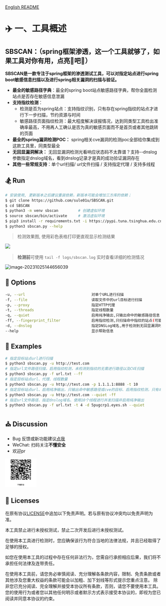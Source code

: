 [English README](https://github.com/sule01u/SBSCAN/blob/master/README_en.md)

# ✈️ 一、工具概述

## SBSCAN：（spring框架渗透，这一个工具就够了，如果工具对你有用，点亮🌟吧🤩）
**SBSCAN是一款专注于spring框架的渗透测试工具，可以对指定站点进行spring boot敏感信息扫描以及进行spring相关漏洞的扫描与验证。**

- **最全的敏感路径字典**：最全的spring boot站点敏感路径字典，帮你全面检测站点是否存在敏感信息泄漏
- **支持指纹检测**：
  - 检测是否为spring站点：支持指纹识别，只有存在spring指纹的站点才进行下一步扫描，节约资源与时间
  - 敏感路径页面指纹检测：最大程度解决误报情况，达到同类型工具检出准确率最高，不用再人工确认是否为真的敏感页面而不是首页或者其他跳转的页面
- **最全的spring漏洞检测POC：** spring相关cve漏洞的检测poc全部给你集成到这款工具里，同类型最全
- **无回显漏洞解决：** 无回显漏洞检测光看响应状态码不太靠谱？支持--dnslog参数指定dnslog域名，看到dnslog记录才是真的成功验证漏洞存在
- **其他一些常规支持**：单个url扫描/ url文件扫描 / 支持指定代理 / 支持多线程

## 🏂 Run
```Bash
# 安装使用, 更新版本之后建议重装依赖，新版本可能会增加三方库的依赖；
$ git clone https://github.com/sule01u/SBSCAN.git
$ cd SBSCAN
$ python3 -m venv sbscan         # 创建虚拟环境
$ source sbscan/bin/activate     # 激活虚拟环境
$ pip3 install -r requirements.txt -i https://pypi.tuna.tsinghua.edu.cn/simple   # -i 指定使用国内清华源安装依赖；
$ python3 sbscan.py --help
```
> 检测效果图, 使用彩色表格打印更直观显示检测结果

![](https://p.ipic.vip/1j9o3a.png)

> **检测前**可使用 `tail -f logs/sbscan.log` 实时查看详细的检测情况 

![image-20231025144656039](https://p.ipic.vip/95mhnq.png)


## 🎡 Options
```Bash
-u, --url                              对单个URL进行扫描
-f, --file                             读取文件中的url目标进行扫描
-p, --proxy                            指定HTTP代理
-t, --threads                          指定线程数量
-q, --quiet                            启用纯净输出,只输出命中的敏感路径信息
-ff, --fingerprint_filter              启用指纹检测,只扫描命中指纹的站点(可能有漏报，结合实际情况选择是否启用)
-d, --dnslog                           指定DNSLog域名,用于检测到无回显漏洞时可接收被攻击主机的dns请求
--help                                 显示帮助信息
```

## 🎨 Examples
```Bash
# 指定目标站点url进行扫描
$ python3 sbscan.py -u http://test.com
# 指定url文件路径扫描，启用指纹检测，未检测到指纹的无需进行路径以及CVE扫描
$ python3 sbscan.py -f url.txt --ff
# 指定目标站点url、代理、线程数量
$ python3 sbscan.py -u http://test.com -p 1.1.1.1:8888 -t 10
# 指定目标站点url、启用纯净输出，只输出命中敏感路径或cve的目标、启用指纹检测，只有命中指纹的才继续扫描
$ python3 sbscan.py -u http://test.com --quiet -ff
# 指定url文件路径、指定dnslog域名、使用10个线程进行并发扫描并启用纯净输出
$ python3 sbscan.py -f url.txt -t 4 -d 5pugcrp1.eyes.sh --quiet
```

## ⛪ Discussion
* Bug 反馈或新功能建议[点我](https://github.com/sule01u/SBSCAN/issues)
* WeChat: 扫码关注**不懂安全**
* 欢迎pr
<p>
    <img alt="QR-code" src="https://github.com/sule01u/BigTree975.github.io/blob/master/img/mine.png" width="20%" height="20%" style="max-width:100%;">
</p>

## 📑 Licenses

在原有协议[LICENSE](https://github.com/sule01u/SBSCAN/blob/master/LICENSE)中追加以下免责声明。若与原有协议冲突均以免责声明为准。

本工具禁止进行未授权测试，禁止二次开发后进行未授权测试。

在使用本工具进行检测时，您应确保该行为符合当地的法律法规，并且已经取得了足够的授权。

如您在使用本工具的过程中存在任何非法行为，您需自行承担相应后果，我们将不承担任何法律及连带责任。

在使用本工具前，请您务必审慎阅读、充分理解各条款内容，限制、免责条款或者其他涉及您重大权益的条款可能会以加粗、加下划线等形式提示您重点注意。 除非您已充分阅读、完全理解并接受本协议所有条款，否则，请您不要使用本工具。您的使用行为或者您以其他任何明示或者默示方式表示接受本协议的，即视为您已阅读并同意本协议的约束。

